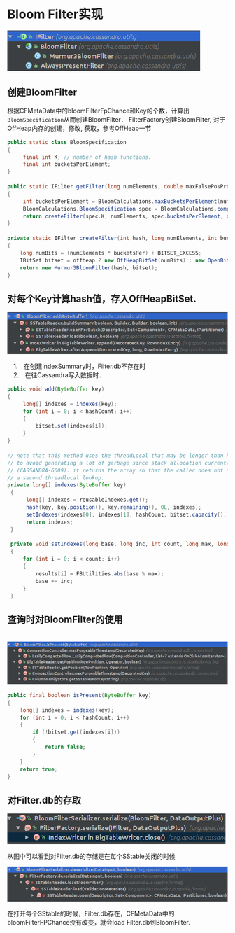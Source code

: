 # Bloom Filter实现

![Bloom Filter 类结构图](images/bloomfilter_hierarchy.png)

## 创建BloomFilter
根据CFMetaData中的bloomFilterFpChance和Key的个数，计算出`BloomSpecification`从而创建BloomFilter． FilterFactory创建BloomFilter, 对于OffHeap内存的创建，修改, 获取，参考OffHeap一节

 ```java
 public static class BloomSpecification
 {
      final int K; // number of hash functions.
      final int bucketsPerElement;
 }

 public static IFilter getFilter(long numElements, double maxFalsePosProbability, boolean offheap)
 {
      int bucketsPerElement = BloomCalculations.maxBucketsPerElement(numElements);
      BloomCalculations.BloomSpecification spec = BloomCalculations.computeBloomSpec(bucketsPerE  lement, maxFalsePosProbability);
      return createFilter(spec.K, numElements, spec.bucketsPerElement, offheap);
 }

 private static IFilter createFilter(int hash, long numElements, int bucketsPer, boolean offheap)
 {
     long numBits = (numElements * bucketsPer) + BITSET_EXCESS;
     IBitSet bitset = offheap ? new OffHeapBitSet(numBits) : new OpenBitSet(numBits);
     return new Murmur3BloomFilter(hash, bitset);
 }
 ```
 ## 对每个Key计算hash值，存入OffHeapBitSet.

 ![BloomFilter add callstack](images/BloomFilterAddCallStack.png)

　1.　在创建IndexSummary时，Filter.db不存在时<br/>
　2.　在往Cassandra写入数据时．

 ```java
 public void add(ByteBuffer key)
 {
      long[] indexes = indexes(key);
      for (int i = 0; i < hashCount; i++)
      {
          bitset.set(indexes[i]);
      }
 }

 // note that this method uses the threadLocal that may be longer than hashCount
 // to avoid generating a lot of garbage since stack allocation currently does not support stores
 // (CASSANDRA-6609). it returns the array so that the caller does not need to perform
 // a second threadlocal lookup.
 private long[] indexes(ByteBuffer key)
  {
       long[] indexes = reusableIndexes.get();
       hash(key, key.position(), key.remaining(), 0L, indexes);
       setIndexes(indexes[0], indexes[1], hashCount, bitset.capacity(), indexes);
       return indexes;
  }

  private void setIndexes(long base, long inc, int count, long max, long[] results)
  {
      for (int i = 0; i < count; i++)
      {
          results[i] = FBUtilities.abs(base % max);
          base += inc;
      }
  }
  ```
## 查询时对BloomFilter的使用

　![BloomFilter ispresent callstack](images/BloomFilterPresentCallStack.png)

 ```java
 public final boolean isPresent(ByteBuffer key)
 {
     long[] indexes = indexes(key);
     for (int i = 0; i < hashCount; i++)
     {
         if (!bitset.get(indexes[i]))
         {
             return false;
         }
     }
     return true;
 }
```
## 对Filter.db的存取
![BloomFilter serialize](images/BloomFilterSerializeStack.png)

从图中可以看到对Filter.db的存储是在每个SStable关闭的时候

![BloomFilter serialize](images/BloomFilterDescrializeStack.png)

在打开每个SStable的时候，Filter.db存在，CFMetaData中的bloomFilterFPChance没有改变，就会load Filter.db到BloomFilter.












